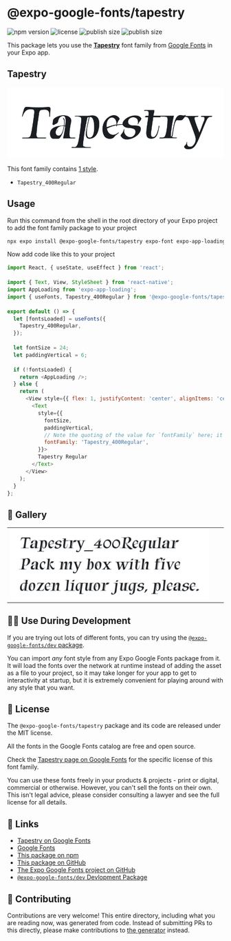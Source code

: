 # @expo-google-fonts/tapestry

![npm version](https://flat.badgen.net/npm/v/@expo-google-fonts/tapestry)
![license](https://flat.badgen.net/github/license/expo/google-fonts)
![publish size](https://flat.badgen.net/packagephobia/install/@expo-google-fonts/tapestry)
![publish size](https://flat.badgen.net/packagephobia/publish/@expo-google-fonts/tapestry)

This package lets you use the [**Tapestry**](https://fonts.google.com/specimen/Tapestry) font family from [Google Fonts](https://fonts.google.com/) in your Expo app.

## Tapestry

![Tapestry](./font-family.png)

This font family contains [1 style](#-gallery).

- `Tapestry_400Regular`

## Usage

Run this command from the shell in the root directory of your Expo project to add the font family package to your project
```sh
npx expo install @expo-google-fonts/tapestry expo-font expo-app-loading
```

Now add code like this to your project
```js
import React, { useState, useEffect } from 'react';

import { Text, View, StyleSheet } from 'react-native';
import AppLoading from 'expo-app-loading';
import { useFonts, Tapestry_400Regular } from '@expo-google-fonts/tapestry';

export default () => {
  let [fontsLoaded] = useFonts({
    Tapestry_400Regular,
  });

  let fontSize = 24;
  let paddingVertical = 6;

  if (!fontsLoaded) {
    return <AppLoading />;
  } else {
    return (
      <View style={{ flex: 1, justifyContent: 'center', alignItems: 'center' }}>
        <Text
          style={{
            fontSize,
            paddingVertical,
            // Note the quoting of the value for `fontFamily` here; it expects a string!
            fontFamily: 'Tapestry_400Regular',
          }}>
          Tapestry Regular
        </Text>
      </View>
    );
  }
};

```

## 🔡 Gallery


||||
|-|-|-|
|![Tapestry_400Regular](./Tapestry_400Regular.ttf.png)||||


## 👩‍💻 Use During Development

If you are trying out lots of different fonts, you can try using the [`@expo-google-fonts/dev` package](https://github.com/expo/google-fonts/tree/master/font-packages/dev#readme).

You can import *any* font style from any Expo Google Fonts package from it. It will load the fonts
over the network at runtime instead of adding the asset as a file to your project, so it may take longer
for your app to get to interactivity at startup, but it is extremely convenient
for playing around with any style that you want.

## 📖 License

The `@expo-google-fonts/tapestry` package and its code are released under the MIT license.

All the fonts in the Google Fonts catalog are free and open source.

Check the [Tapestry page on Google Fonts](https://fonts.google.com/specimen/Tapestry) for the specific license of this font family.

You can use these fonts freely in your products & projects - print or digital, commercial or otherwise. However, you can't sell the fonts on their own. This isn't legal advice, please consider consulting a lawyer and see the full license for all details.

## 🔗 Links

- [Tapestry on Google Fonts](https://fonts.google.com/specimen/Tapestry)
- [Google Fonts](https://fonts.google.com/)
- [This package on npm](https://www.npmjs.com/package/@expo-google-fonts/tapestry)
- [This package on GitHub](https://github.com/expo/google-fonts/tree/master/font-packages/tapestry)
- [The Expo Google Fonts project on GitHub](https://github.com/expo/google-fonts)
- [`@expo-google-fonts/dev` Devlopment Package](https://github.com/expo/google-fonts/tree/master/font-packages/dev)

## 🤝 Contributing

Contributions are very welcome! This entire directory, including what you are reading now, was generated from code. Instead of submitting PRs to this directly, please make contributions to [the generator](https://github.com/expo/google-fonts/tree/master/packages/generator) instead.
